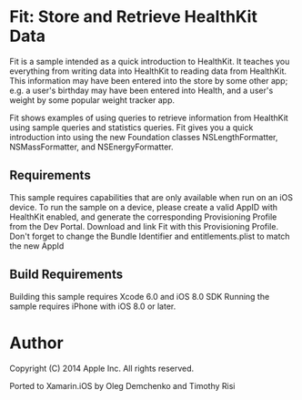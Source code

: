 Fit: Store and Retrieve HealthKit Data
======================================

Fit is a sample intended as a quick introduction to HealthKit. It teaches you everything from writing data into HealthKit to reading data from HealthKit. This information may have been entered into the store by some other app; e.g. a user's birthday may have been entered into Health, and a user's weight by some popular weight tracker app.

Fit shows examples of using queries to retrieve information from HealthKit using sample queries and statistics queries. Fit gives you a quick introduction into using the new Foundation classes NSLengthFormatter, NSMassFormatter, and NSEnergyFormatter.

Requirements
------------------

This sample requires capabilities that are only available when run on an iOS device.
To run the sample on a device, please create a valid AppID with HealthKit enabled, and generate the corresponding Provisioning Profile from the Dev Portal. Download and link Fit with this Provisioning Profile. Don't forget to change the Bundle Identifier and entitlements.plist to match the new AppId

Build Requirements
------------------

Building this sample requires Xcode 6.0 and iOS 8.0 SDK
Running the sample requires iPhone with iOS 8.0 or later.

Author
======
Copyright (C) 2014 Apple Inc. All rights reserved.

Ported to Xamarin.iOS by Oleg Demchenko and Timothy Risi